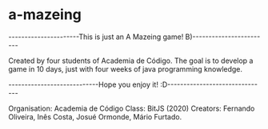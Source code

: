 # a-mazeing
----------------------This is just an A Mazeing game! B)------------------------

Created by four students of Academia de Código. The goal is to develop a game in 10 days, just with four weeks of java programming knowledge.

----------------------------Hope you enjoy it! :D-------------------------------

Organisation: 
	Academia de Código 
Class: 
	BitJS (2020)
Creators: 
	Fernando Oliveira, 
	Inês Costa, 
	Josué Ormonde,
	Mário Furtado.
